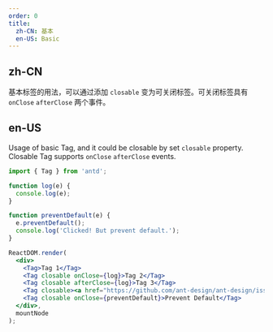 ```yaml
---
order: 0
title:
  zh-CN: 基本
  en-US: Basic
---
```


## zh-CN

基本标签的用法，可以通过添加 `closable` 变为可关闭标签。可关闭标签具有 `onClose` `afterClose` 两个事件。

## en-US

Usage of basic Tag, and it could be closable by set `closable` property. Closable Tag supports `onClose` `afterClose` events.

````jsx
import { Tag } from 'antd';

function log(e) {
  console.log(e);
}

function preventDefault(e) {
  e.preventDefault();
  console.log('Clicked! But prevent default.');
}

ReactDOM.render(
  <div>
    <Tag>Tag 1</Tag>
    <Tag closable onClose={log}>Tag 2</Tag>
    <Tag closable afterClose={log}>Tag 3</Tag>
    <Tag closable><a href="https://github.com/ant-design/ant-design/issues/1862">Link</a></Tag>
    <Tag closable onClose={preventDefault}>Prevent Default</Tag>
  </div>,
  mountNode
);
````
